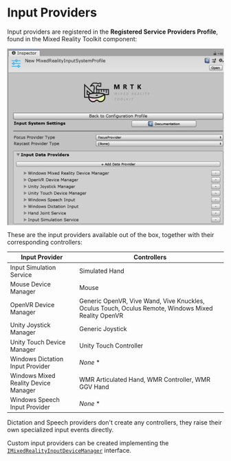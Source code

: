 # Input Providers

Input providers are registered in the **Registered Service Providers Profile**, found in the Mixed Reality Toolkit component:

<img src="../../Documentation/Images/Input/RegisteredServiceProviders.PNG" width="650px" style="display:block;">

These are the input providers available out of the box, together with their corresponding controllers:

Input Provider | Controllers
--- | ---
Input Simulation Service | Simulated Hand
Mouse Device Manager | Mouse
OpenVR Device Manager | Generic OpenVR, Vive Wand, Vive Knuckles, Oculus Touch, Oculus Remote, Windows Mixed Reality OpenVR
Unity Joystick Manager | Generic Joystick
Unity Touch Device Manager | Unity Touch Controller
Windows Dictation Input Provider | *None* *
Windows Mixed Reality Device Manager | WMR Articulated Hand, WMR Controller, WMR GGV Hand
Windows Speech Input Provider | *None* *

Dictation and Speech providers don't create any controllers, they raise their own specialized input events directly.

Custom input providers can be created implementing the [`IMixedRealityInputDeviceManager`](xref:Microsoft.MixedReality.Toolkit.Input.IMixedRealityInputDeviceManager) interface.